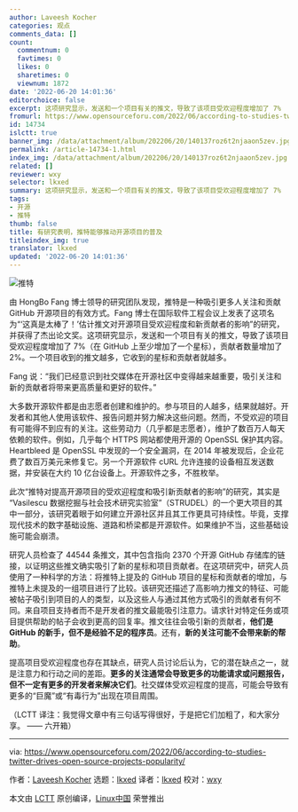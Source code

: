 ```yaml
---
author: Laveesh Kocher
categories: 观点
comments_data: []
count:
  commentnum: 0
  favtimes: 0
  likes: 0
  sharetimes: 0
  viewnum: 1872
date: '2022-06-20 14:01:36'
editorchoice: false
excerpt: 这项研究显示，发送和一个项目有关的推文，导致了该项目受欢迎程度增加了 7%
fromurl: https://www.opensourceforu.com/2022/06/according-to-studies-twitter-drives-open-source-projects-popularity/
id: 14734
islctt: true
banner_img: /data/attachment/album/202206/20/140137roz6t2njaaon5zev.jpg
permalink: /article-14734-1.html
index_img: /data/attachment/album/202206/20/140137roz6t2njaaon5zev.jpg.thumb.jpg
related: []
reviewer: wxy
selector: lkxed
summary: 这项研究显示，发送和一个项目有关的推文，导致了该项目受欢迎程度增加了 7%
tags:
- 开源
- 推特
thumb: false
title: 有研究表明，推特能够推动开源项目的普及
titleindex_img: true
translator: lkxed
updated: '2022-06-20 14:01:36'
---
```


![推特](/data/attachment/album/202206/20/140137roz6t2njaaon5zev.jpg)


由 HongBo Fang 博士领导的研究团队发现，推特是一种吸引更多人关注和贡献 GitHub 开源项目的有效方式。Fang 博士在国际软件工程会议上发表了这项名为“‘这真是太棒了！’估计推文对开源项目受欢迎程度和新贡献者的影响”的研究，并获得了杰出论文奖。这项研究显示，发送和一个项目有关的推文，导致了该项目受欢迎程度增加了 7%（在 GitHub 上至少增加了一个星标），贡献者数量增加了 2%。一个项目收到的推文越多，它收到的星标和贡献者就越多。


Fang 说：“我们已经意识到社交媒体在开源社区中变得越来越重要，吸引关注和新的贡献者将带来更高质量和更好的软件。”


大多数开源软件都是由志愿者创建和维护的。参与项目的人越多，结果就越好。开发者和其他人使用该软件、报告问题并努力解决这些问题。然而，不受欢迎的项目有可能得不到应有的关注。这些劳动力（几乎都是志愿者），维护了数百万人每天依赖的软件。例如，几乎每个 HTTPS 网站都使用开源的 OpenSSL 保护其内容。Heartbleed 是 OpenSSL 中发现的一个安全漏洞，在 2014 年被发现后，企业花费了数百万美元来修复它。另一个开源软件 cURL 允许连接的设备相互发送数据，并安装在大约 10 亿台设备上。开源软件之多，不胜枚举。


此次“推特对提高开源项目的受欢迎程度和吸引新贡献者的影响”的研究，其实是 “Vasilescu 数据挖掘与社会技术研究实验室”（STRUDEL）的一个更大项目的其中一部分，该研究着眼于如何建立开源社区并且其工作更具可持续性。毕竟，支撑现代技术的数字基础设施、道路和桥梁都是开源软件。如果维护不当，这些基础设施可能会崩溃。


研究人员检查了 44544 条推文，其中包含指向 2370 个开源 GitHub 存储库的链接，以证明这些推文确实吸引了新的星标和项目贡献者。在这项研究中，研究人员使用了一种科学的方法：将推特上提及的 GitHub 项目的星标和贡献者的增加，与推特上未提及的一组项目进行了比较。该研究还描述了高影响力推文的特征、可能被帖子吸引到项目的人的类型，以及这些人与通过其他方式吸引的贡献者有何不同。来自项目支持者而不是开发者的推文最能吸引注意力。请求针对特定任务或项目提供帮助的帖子会收到更高的回复率。推文往往会吸引新的贡献者，**他们是 GitHub 的新手，但不是经验不足的程序员**。还有，**新的关注可能不会带来新的帮助**。


提高项目受欢迎程度也存在其缺点，研究人员讨论后认为，它的潜在缺点之一，就是注意力和行动之间的差距。**更多的关注通常会导致更多的功能请求或问题报告，但不一定有更多的开发者来解决它们**。社交媒体受欢迎程度的提高，可能会导致有更多的“巨魔”或“有毒行为”出现在项目周围。


（LCTT 译注：我觉得文章中有三句话写得很好，于是把它们加粗了，和大家分享。 —— 六开箱）




---


via: <https://www.opensourceforu.com/2022/06/according-to-studies-twitter-drives-open-source-projects-popularity/>


作者：[Laveesh Kocher](https://www.opensourceforu.com/author/laveesh-kocher/) 选题：[lkxed](https://github.com/lkxed) 译者：[lkxed](https://github.com/lkxed) 校对：[wxy](https://github.com/wxy)


本文由 [LCTT](https://github.com/LCTT/TranslateProject) 原创编译，[Linux中国](https://linux.cn/) 荣誉推出